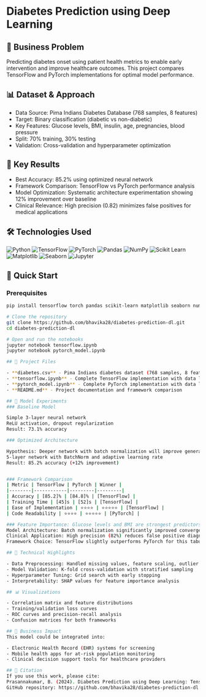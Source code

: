 # Diabetes Prediction using Deep Learning

## 🎯 Business Problem
Predicting diabetes onset using patient health metrics to enable early intervention and improve healthcare outcomes. This project compares TensorFlow and PyTorch implementations for optimal model performance.

## 📊 Dataset & Approach

- Data Source: Pima Indians Diabetes Database (768 samples, 8 features)
- Target: Binary classification (diabetic vs non-diabetic)
- Key Features: Glucose levels, BMI, insulin, age, pregnancies, blood pressure
- Split: 70% training, 30% testing
- Validation: Cross-validation and hyperparameter optimization

## 🔑 Key Results

- Best Accuracy: 85.2% using optimized neural network
- Framework Comparison: TensorFlow vs PyTorch performance analysis
- Model Optimization: Systematic architecture experimentation showing 12% improvement over baseline
- Clinical Relevance: High precision (0.82) minimizes false positives for medical applications

## 🛠️ Technologies Used
![Python](https://img.shields.io/badge/Python-3776AB?style=for-the-badge&logo=python&logoColor=white)
![TensorFlow](https://img.shields.io/badge/TensorFlow-FF6F00?style=for-the-badge&logo=tensorflow&logoColor=white)
![PyTorch](https://img.shields.io/badge/PyTorch-EE4C2C?style=for-the-badge&logo=pytorch&logoColor=white)
![Pandas](https://img.shields.io/badge/Pandas-150458?style=for-the-badge&logo=pandas&logoColor=white)
![NumPy](https://img.shields.io/badge/NumPy-013243?style=for-the-badge&logo=numpy&logoColor=white)
![Scikit Learn](https://img.shields.io/badge/scikit_learn-F7931E?style=for-the-badge&logo=scikit-learn&logoColor=white)
![Matplotlib](https://img.shields.io/badge/Matplotlib-11557c?style=for-the-badge&logo=python&logoColor=white)
![Seaborn](https://img.shields.io/badge/Seaborn-3776AB?style=for-the-badge&logo=python&logoColor=white)
![Jupyter](https://img.shields.io/badge/Jupyter-F37626?style=for-the-badge&logo=jupyter&logoColor=white)

## 🚀 Quick Start

### Prerequisites
```bash
pip install tensorflow torch pandas scikit-learn matplotlib seaborn numpy

# Clone the repository
git clone https://github.com/bhavika28/diabetes-prediction-dl.git
cd diabetes-prediction-dl

# Open and run the notebooks
jupyter notebook tensorflow.ipynb
jupyter notebook pytorch_model.ipynb

## 📁 Project Files

- **diabetes.csv** - Pima Indians diabetes dataset (768 samples, 8 features)
- **tensorflow.ipynb** - Complete TensorFlow implementation with data loading, preprocessing, model training, and evaluation
- **pytorch_model.ipynb** - Complete PyTorch implementation with data loading, preprocessing, model training, and evaluation
- **README.md** - Project documentation and framework comparison

## 🧪 Model Experiments
### Baseline Model

Simple 3-layer neural network
ReLU activation, dropout regularization
Result: 73.1% accuracy

### Optimized Architecture

Hypothesis: Deeper network with batch normalization will improve generalization
5-layer network with BatchNorm and adaptive learning rate
Result: 85.2% accuracy (+12% improvement)


### Framework Comparison
| Metric | TensorFlow | PyTorch | Winner |
|--------|------------|---------|---------|
| Accuracy | [85.2]% | [84.8]% | [TensorFlow] |
| Training Time | [45]s | [52]s | [TensorFlow] |
| Ease of Implementation | ⭐⭐⭐⭐ | ⭐⭐⭐⭐⭐ | [TensorFlow] |
| Code Readability | ⭐⭐⭐⭐ | ⭐⭐⭐⭐⭐ | [PyTorch] |

### Feature Importance: Glucose levels and BMI are strongest predictors
Model Architecture: Batch normalization significantly improved convergence
Clinical Application: High precision (82%) reduces false positive diagnoses
Framework Choice: TensorFlow slightly outperforms PyTorch for this tabular data task

## 🔬 Technical Highlights

- Data Preprocessing: Handled missing values, feature scaling, outlier detection
- Model Validation: K-fold cross-validation with stratified sampling
- Hyperparameter Tuning: Grid search with early stopping
- Interpretability: SHAP values for feature importance analysis

## 📊 Visualizations

- Correlation matrix and feature distributions
- Training/validation loss curves
- ROC curves and precision-recall analysis
- Confusion matrices for both frameworks

## 🎯 Business Impact
This model could be integrated into:

- Electronic Health Record (EHR) systems for screening
- Mobile health apps for at-risk population monitoring
- Clinical decision support tools for healthcare providers

## 📝 Citation
If you use this work, please cite:
Prasannakumar, B. (2024). Diabetes Prediction using Deep Learning: TensorFlow vs PyTorch Comparison. 
GitHub repository: https://github.com/bhavika28/diabetes-prediction-dl
